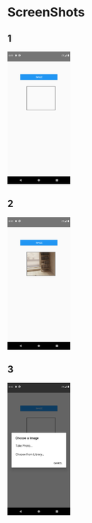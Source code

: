 # ScreenShots

## 1
<img src="https://github.com/ArunKumarVallal99/ListViews/blob/Image-Branch/Screenshots/Screenshot_1607344773.png" height="300">

## 2

<img src="https://github.com/ArunKumarVallal99/ListViews/blob/Image-Branch/Screenshots/Screenshot_1607344817.png" height="300">

## 3

<img src="https://github.com/ArunKumarVallal99/ListViews/blob/Image-Branch/Screenshots/Screenshot_1607345016.png" height="300">